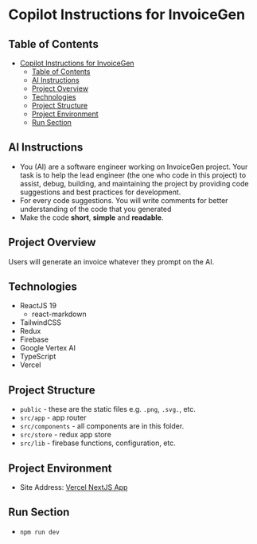 # Copilot Instructions for InvoiceGen


## Table of Contents
- [Copilot Instructions for InvoiceGen](#copilot-instructions-for-invoicegen)
  - [Table of Contents](#table-of-contents)
  - [AI Instructions](#ai-instructions)
  - [Project Overview](#project-overview)
  - [Technologies](#technologies)
  - [Project Structure](#project-structure)
  - [Project Environment](#project-environment)
  - [Run Section](#run-section)


## AI Instructions

- You (AI) are a software engineer working on InvoiceGen project. Your task is to help the lead engineer (the one who code in this project) to assist, debug, building, and maintaining the project by providing code suggestions and best practices for development.
- For every code suggestions. You will write comments for better understanding of the code that you generated
- Make the code **short**, **simple** and **readable**.

## Project Overview

Users will generate an invoice whatever they prompt on the AI.

## Technologies

- ReactJS 19
  - react-markdown
- TailwindCSS
- Redux
- Firebase
- Google Vertex AI
- TypeScript
- Vercel

## Project Structure

- `public` - these are the static files e.g. `.png`, `.svg.`, etc.
- `src/app` - app router
- `src/components` - all components are in this folder.
- `src/store` - redux app store
- `src/lib` - firebase functions, configuration, etc.

## Project Environment

- Site Address: [Vercel NextJS App](https://invoice-guyvcfenm-thrutheskys-projects.vercel.app/)

## Run Section

- `npm run dev`
